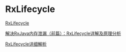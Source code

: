 # RxLifecycle

[RxLifecycle](https://github.com/trello/RxLifecycle)

[解决RxJava内存泄漏（前篇）：RxLifecycle详解及原理分析](https://blog.csdn.net/mq2553299/article/details/78927617)

[RxLifecycle详细解析](https://juejin.im/post/5b4173cfe51d4518f543c874)

